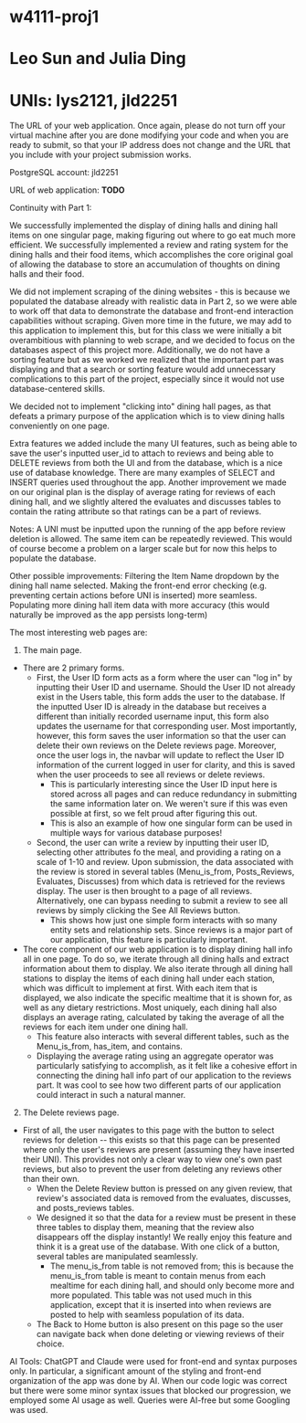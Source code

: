 # w4111-proj1
# Leo Sun and Julia Ding
# UNIs: lys2121, jld2251

The URL of your web application. Once again, please do not turn off your virtual machine after you are done modifying your code and when you are ready to submit, so that your IP address does not change and the URL that you include with your project submission works.

PostgreSQL account: jld2251

URL of web application: **TODO**


Continuity with Part 1:

We successfully implemented the display of dining halls and dining hall items on one singular page, making figuring out where to go eat much more efficient. We successfully implemented a review and rating system for the dining halls and their food items, which accomplishes the core original goal of allowing the database to store an accumulation of thoughts on dining halls and their food. 

We did not implement scraping of the dining websites - this is because we populated the database already with realistic data in Part 2, so we were able to work off that data to demonstrate the database and front-end interaction capabilities without scraping. Given more time in the future, we may add to this application to implement this, but for this class we were initially a bit overambitious with planning to web scrape, and we decided to focus on the databases aspect of this project more.
Additionally, we do not have a sorting feature but as we worked we realized that the important part was displaying and that a search or sorting feature would add unnecessary complications to this part of the project, especially since it would not use database-centered skills. 

We decided not to implement "clicking into" dining hall pages, as that defeats a primary purpose of the application which is to view dining halls conveniently on one page.

Extra features we added include the many UI features, such as being able to save the user's inputted user_id to attach to reviews and being able to DELETE reviews from both the UI and from the database, which is a nice use of database knowledge. There are many examples of SELECT and INSERT queries used throughout the app. Another improvement we made on our original plan is the display of average rating for reviews of each dining hall, and we slightly altered the evaluates and discusses tables to contain the rating attribute so that ratings can be a part of reviews.

Notes:
A UNI must be inputted upon the running of the app before review deletion is allowed. 
The same item can be repeatedly reviewed. This would of course become a problem on a larger scale but for now this helps to populate the database.

Other possible improvements: 
Filtering the Item Name dropdown by the dining hall name selected. 
Making the front-end error checking (e.g. preventing certain actions before UNI is inserted) more seamless.
Populating more dining hall item data with more accuracy (this would naturally be improved as the app persists long-term)


The most interesting web pages are: 
1. The main page. 
- There are 2 primary forms. 
    - First, the User ID form acts as a form where the user can "log in" by inputting their User ID and username. Should the User ID not already exist in the Users table, this form adds the user to the database. If the inputted User ID is already in the database but receives a different than initially recorded username input, this form also updates the username for that corresponding user. Most importantly, however, this form saves the user information so that the user can delete their own reviews on the Delete reviews page. Moreover, once the user logs in, the navbar will update to reflect the User ID information of the current logged in user for clarity, and this is saved when the user proceeds to see all reviews or delete reviews.
        - This is particularly interesting since the User ID input here is stored across all pages and can reduce redundancy in submitting the same information later on. We weren't sure if this was even possible at first, so we felt proud after figuring this out.
        - This is also an example of how one singular form can be used in multiple ways for various database purposes!
    - Second, the user can write a review by inputting their user ID, selecting other attributes fo the meal, and providing a rating on a scale of 1-10 and review. Upon submission, the data associated with the review is stored in several tables (Menu_is_from, Posts_Reviews, Evaluates, Discusses) from which data is retrieved for the reviews display. The user is then brought to a page of all reviews. Alternatively, one can bypass needing to submit a review to see all reviews by simply clicking the See All Reviews button.
        - This shows how just one simple form interacts with so many entity sets and relationship sets. Since reviews is a major part of our application, this feature is particularly important.
- The core component of our web application is to display dining hall info all in one page. To do so, we iterate through all dining halls and extract information about them to display. We also iterate through all dining hall stations to display the items of each dining hall under each station, which was difficult to implement at first. With each item that is displayed, we also indicate the specific mealtime that it is shown for, as well as any dietary restrictions. Most uniquely, each dining hall also displays an average rating, calculated by taking the average of all the reviews for each item under one dining hall.
    - This feature also interacts with several different tables, such as the Menu_is_from, has_item, and contains. 
    - Displaying the average rating using an aggregate operator was particularly satisfying to accomplish, as it felt like a cohesive effort in connecting the dining hall info part of our application to the reviews part. It was cool to see how two different parts of our application could interact in such a natural manner.

2. The Delete reviews page. 
- First of all, the user navigates to this page with the button to select reviews for deletion -- this exists so that this page can be presented where only the user's reviews are present (assuming they have inserted their UNI). This provides not only a clear way to view one's own past reviews, but also to prevent the user from deleting any reviews other than their own. 
    - When the Delete Review button is pressed on any given review, that review's associated data is removed from the evaluates, discusses, and posts_reviews tables. 
    - We designed it so that the data for a review must be present in these three tables to display them, meaning that the review also disappears off the display instantly! We really enjoy this feature and think it is a great use of the database. With one click of a button, several tables are manipulated seamlessly.
        - The menu_is_from table is not removed from; this is because the menu_is_from table is meant to contain menus from each mealtime for each dining hall, and should only become more and more populated. This table was not used much in this application, except that it is inserted into when reviews are posted to help with seamless population of its data. 
    - The Back to Home button is also present on this page so the user can navigate back when done deleting or viewing reviews of their choice.

AI Tools:
ChatGPT and Claude were used for front-end and syntax purposes only. In particular, a significant amount of the styling and front-end organization of the app was done by AI. When our code logic was correct but there were some minor syntax issues that blocked our progression, we employed some AI usage as well. Queries were AI-free but some Googling was used.